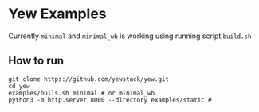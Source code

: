 # Yew Examples

Currently `minimal` and `minimal_wb` is working using running script `build.sh`

## How to run

```
git clone https://github.com/yewstack/yew.git
cd yew
examples/buils.sh minimal # or minimal_wb
python3 -m http.server 8000 --directory examples/static # 
```
